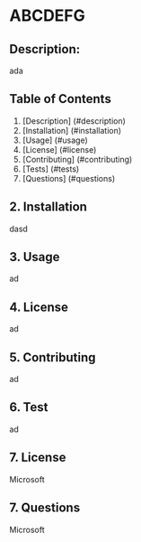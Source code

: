 
  # ABCDEFG

  <a name="description"></a>
  ## Description:

  ada

  ## Table of Contents

  1. [Description] (#description)
  2. [Installation] (#installation)
  3. [Usage] (#usage)
  4. [License] (#license)
  5. [Contributing] (#contributing)
  6. [Tests] (#tests)
  7. [Questions] (#questions)


  <a name="installation"></a>
## 2. Installation

  dasd

  <a name="usage"></a>
  ## 3. Usage

  ad

  <a name="license"></a>
  ## 4. License
  
  ad

  <a name="contributing"></a>
  ## 5. Contributing
    
  ad

  <a name="test"></a>
  ## 6. Test
      
  ad

  <a name="license"></a>
  ## 7. License
      
  Microsoft

  <a name="questions"></a>
  ## 7. Questions
      
  Microsoft

